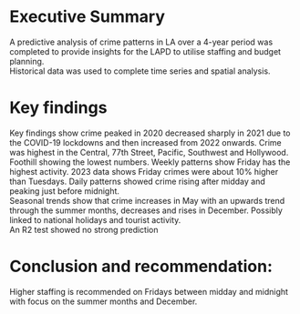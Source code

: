 # Executive Summary
A predictive analysis of crime patterns in LA over a 4-year period was completed to provide insights for the LAPD to utilise staffing and budget planning.  
Historical data was used to complete time series and spatial analysis.  

# Key findings 
Key findings show 
crime peaked in 2020 decreased sharply in 2021 due to the COVID-19 lockdowns and then increased from 2022 onwards. 
Crime was highest in the Central, 77th Street, Pacific, Southwest and Hollywood. Foothill showing the lowest numbers.
Weekly patterns show Friday has the highest activity. 2023 data shows Friday crimes were about 10% higher than Tuesdays. 
Daily patterns showed crime rising after midday and peaking just before midnight.  
Seasonal trends show that crime increases in May with an upwards trend through the summer months, decreases and rises in December. Possibly linked to national holidays and tourist activity.  
An R2  test showed no strong prediction 

# Conclusion and recommendation: 
Higher staffing is recommended on Fridays between midday and midnight with focus on the summer months and December. 

